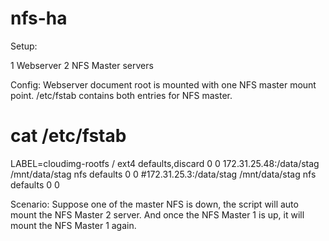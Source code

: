 # nfs-ha

Setup:

1 Webserver
2 NFS Master servers

Config:
Webserver document root is mounted with one NFS master mount point. /etc/fstab contains both entries for NFS master.
# cat /etc/fstab
LABEL=cloudimg-rootfs	/	 ext4	defaults,discard	0 0
172.31.25.48:/data/stag /mnt/data/stag nfs     defaults        0       0
#172.31.25.3:/data/stag /mnt/data/stag nfs     defaults        0       0


Scenario:
Suppose one of the master NFS is down, the script will auto mount the NFS Master 2 server. And once the NFS Master 1 is up, it will mount the NFS Master 1 again.
